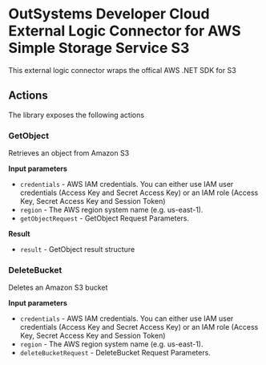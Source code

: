 # OutSystems Developer Cloud External Logic Connector for AWS Simple Storage Service S3

This external logic connector wraps the offical AWS .NET SDK for S3

## Actions
The library exposes the following actions

### GetObject

Retrieves an object from Amazon S3

**Input parameters**

* `credentials` - AWS IAM credentials. You can either use IAM user credentials (Access Key and Secret Access Key) or an IAM role (Access Key, Secret Access Key and Session Token)
* `region` - The AWS region system name (e.g. us-east-1).
* `getObjectRequest` - GetObject Request Parameters.

**Result**

* `result` - GetObject result structure

### DeleteBucket

Deletes an Amazon S3 bucket

**Input parameters**

* `credentials` - AWS IAM credentials. You can either use IAM user credentials (Access Key and Secret Access Key) or an IAM role (Access Key, Secret Access Key and Session Token)
* `region` - The AWS region system name (e.g. us-east-1).
* `deleteBucketRequest` - DeleteBucket Request Parameters.
